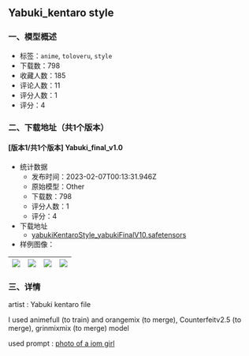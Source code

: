 ## Yabuki_kentaro style
### 一、模型概述

- 标签：`anime`, `toloveru`, `style`
- 下载数：798
- 收藏人数：185
- 评论人数：11
- 评分人数：1
- 评分：4

### 二、下载地址（共1个版本）

#### [版本1/共1个版本] Yabuki_final_v1.0

- 统计数据
  - 发布时间：2023-02-07T00:13:31.946Z
  - 原始模型：Other
  - 下载数：798
  - 评分人数：1
  - 评分：4
- 下载地址
  - [yabukiKentaroStyle_yabukiFinalV10.safetensors](https://civitai.com/api/download/models/8351)
- 样例图像：

| <img src="https://image.civitai.com/xG1nkqKTMzGDvpLrqFT7WA/33327b1c-49b1-45f3-2679-4b6d70d0ea00/width=450/79211.jpeg" /> | <img src="https://image.civitai.com/xG1nkqKTMzGDvpLrqFT7WA/f06cccb1-f5ca-4617-8418-6017d5bd5700/width=450/79216.jpeg" /> | <img src="https://image.civitai.com/xG1nkqKTMzGDvpLrqFT7WA/254d3ce1-1373-4581-ca66-4493acf1c000/width=450/79215.jpeg" /> | <img src="https://image.civitai.com/xG1nkqKTMzGDvpLrqFT7WA/00f01d6d-bd59-4c0a-44c4-0cebd1ed6e00/width=450/79212.jpeg" /> |
| ---- | ---- | ---- | ---- |


### 三、详情
<p>artist : Yabuki kentaro file</p><p></p><p>I used animefull (to train) and orangemix (to merge), Counterfeitv2.5 (to merge), grinmixmix (to merge) model</p><p></p><p>used prompt : <u>photo of a iom girl</u></p>